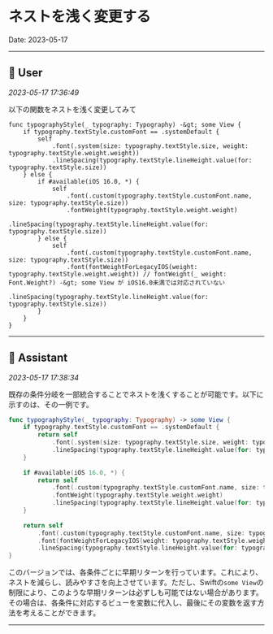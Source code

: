 # ネストを浅く変更する

Date: 2023-05-17

---

## 👤 User
*2023-05-17 17:36:49*

以下の関数をネストを浅く変更してみて

    func typographyStyle(_ typography: Typography) -&gt; some View {
        if typography.textStyle.customFont == .systemDefault {
            self
                .font(.system(size: typography.textStyle.size, weight: typography.textStyle.weight.weight))
                .lineSpacing(typography.textStyle.lineHeight.value(for: typography.textStyle.size))
        } else {
            if #available(iOS 16.0, *) {
                self
                    .font(.custom(typography.textStyle.customFont.name, size: typography.textStyle.size))
                    .fontWeight(typography.textStyle.weight.weight)
                    .lineSpacing(typography.textStyle.lineHeight.value(for: typography.textStyle.size))
            } else {
                self
                    .font(.custom(typography.textStyle.customFont.name, size: typography.textStyle.size))
                    .font(fontWeightForLegacyIOS(weight: typography.textStyle.weight.weight)) // fontWeight(_ weight: Font.Weight?) -&gt; some View が iOS16.0未満では対応されていない
                    .lineSpacing(typography.textStyle.lineHeight.value(for: typography.textStyle.size))
            }
        }
    }

---

## 🤖 Assistant
*2023-05-17 17:38:34*

既存の条件分岐を一部統合することでネストを浅くすることが可能です。以下に示すのは、その一例です。

```swift
func typographyStyle(_ typography: Typography) -> some View {
    if typography.textStyle.customFont == .systemDefault {
        return self
            .font(.system(size: typography.textStyle.size, weight: typography.textStyle.weight.weight))
            .lineSpacing(typography.textStyle.lineHeight.value(for: typography.textStyle.size))
    }
    
    if #available(iOS 16.0, *) {
        return self
            .font(.custom(typography.textStyle.customFont.name, size: typography.textStyle.size))
            .fontWeight(typography.textStyle.weight.weight)
            .lineSpacing(typography.textStyle.lineHeight.value(for: typography.textStyle.size))
    }
    
    return self
        .font(.custom(typography.textStyle.customFont.name, size: typography.textStyle.size))
        .font(fontWeightForLegacyIOS(weight: typography.textStyle.weight.weight)) // fontWeight(_ weight: Font.Weight?) -> some View が iOS16.0未満では対応されていない
        .lineSpacing(typography.textStyle.lineHeight.value(for: typography.textStyle.size))
}
```

このバージョンでは、各条件ごとに早期リターンを行っています。これにより、ネストを減らし、読みやすさを向上させています。ただし、Swiftの`some View`の制限により、このような早期リターンは必ずしも可能ではない場合があります。その場合は、各条件に対応するビューを変数に代入し、最後にその変数を返す方法を考えることができます。

---
